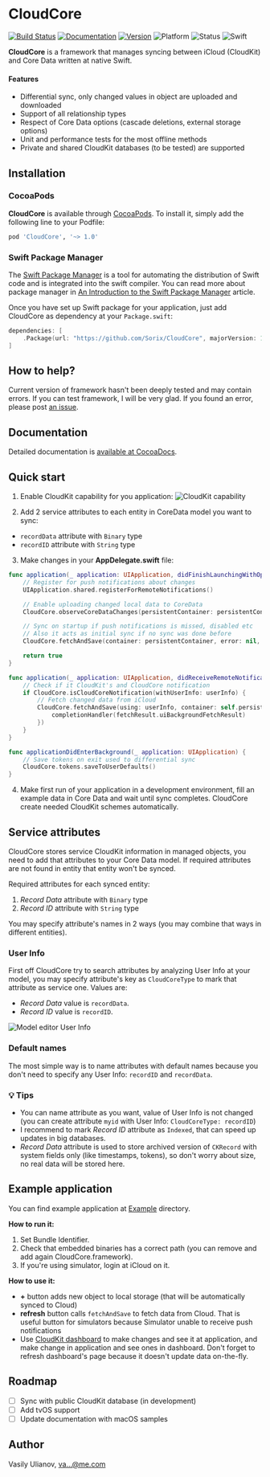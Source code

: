# CloudCore

[![Build Status](https://travis-ci.org/Sorix/CloudCore.svg?branch=master)](https://travis-ci.org/Sorix/CloudCore)
[![Documentation](https://img.shields.io/cocoapods/metrics/doc-percent/CloudCore.svg)](http://cocoadocs.org/docsets/CloudCore/)
[![Version](https://img.shields.io/cocoapods/v/CloudCore.svg?style=flat)](https://cocoapods.org/pods/CloudCore)
![Platform](https://img.shields.io/cocoapods/p/CloudCore.svg?style=flat)
![Status](https://img.shields.io/badge/status-alpha-red.svg)
![Swift](https://img.shields.io/badge/swift-4-orange.svg)

**CloudCore** is a framework that manages syncing between iCloud (CloudKit) and Core Data written at native Swift.

#### Features
* Differential sync, only changed values in object are uploaded and downloaded
* Support of all relationship types
* Respect of Core Data options (cascade deletions, external storage options)
* Unit and performance tests for the most offline methods
* Private and shared CloudKit databases (to be tested) are supported

## Installation

### CocoaPods
**CloudCore** is available through [CocoaPods](http://cocoapods.org). To install
it, simply add the following line to your Podfile:

```ruby
pod 'CloudCore', '~> 1.0'
```

### Swift Package Manager
The [Swift Package Manager](https://swift.org/package-manager/) is a tool for automating the distribution of Swift code and is integrated into the swift compiler. You can read more about package manager in [An Introduction to the Swift Package Manager](https://www.raywenderlich.com/148832/introduction-swift-package-manager) article.

Once you have set up Swift package for your application, just add CloudCore as dependency at your `Package.swift`:

```swift
dependencies: [
    .Package(url: "https://github.com/Sorix/CloudCore", majorVersion: 1)
]
```

## How to help?
Current version of framework hasn't been deeply tested and may contain errors. If you can test framework, I will be very glad. If you found an error, please post [an issue](https://github.com/Sorix/CloudCore/issues).

## Documentation
Detailed documentation is [available at CocoaDocs](http://cocoadocs.org/docsets/CloudCore/).

## Quick start
1. Enable CloudKit capability for you application:
![CloudKit capability](https://cloud.githubusercontent.com/assets/5610904/25092841/28305bc0-2398-11e7-9fbf-f94c619c264f.png)

2. Add 2 service attributes to each entity in CoreData model you want to sync:
  * `recordData` attribute with `Binary` type
  * `recordID` attribute with `String` type

3. Make changes in your **AppDelegate.swift** file:

```swift
func application(_ application: UIApplication, didFinishLaunchingWithOptions launchOptions: [UIApplicationLaunchOptionsKey: Any]?) -> Bool {
	// Register for push notifications about changes
	UIApplication.shared.registerForRemoteNotifications()

	// Enable uploading changed local data to CoreData
	CloudCore.observeCoreDataChanges(persistentContainer: persistentContainer, errorDelegate: nil)

	// Sync on startup if push notifications is missed, disabled etc
	// Also it acts as initial sync if no sync was done before
	CloudCore.fetchAndSave(container: persistentContainer, error: nil, completion: nil)

	return true
}

func application(_ application: UIApplication, didReceiveRemoteNotification userInfo: [AnyHashable : Any], fetchCompletionHandler completionHandler: @escaping (UIBackgroundFetchResult) -> Void) {
	// Check if it CloudKit's and CloudCore notification
	if CloudCore.isCloudCoreNotification(withUserInfo: userInfo) {
		// Fetch changed data from iCloud
		CloudCore.fetchAndSave(using: userInfo, container: self.persistentContainer, error: nil, completion: { (fetchResult) in
			completionHandler(fetchResult.uiBackgroundFetchResult)
		})
	}
}

func applicationDidEnterBackground(_ application: UIApplication) {
	// Save tokens on exit used to differential sync
	CloudCore.tokens.saveToUserDefaults()
}
```

4. Make first run of your application in a development environment, fill an example data in Core Data and wait until sync completes. CloudCore create needed CloudKit schemes automatically.

## Service attributes
CloudCore stores service CloudKit information in managed objects, you need to add that attributes to your Core Data model. If required attributes are not found in entity that entity won't be synced.

Required attributes for each synced entity:
1. *Record Data* attribute with `Binary` type
2. *Record ID* attribute with `String` type

You may specify attribute's names in 2 ways (you may combine that ways in different entities).

### User Info
First off CloudCore try to search attributes by analyzing User Info at your model, you may specify attribute's key as `CloudCoreType` to mark that attribute as service one. Values are:
* *Record Data* value is `recordData`.
* *Record ID* value is `recordID`.

![Model editor User Info](https://cloud.githubusercontent.com/assets/5610904/24004400/52e0ff94-0a77-11e7-9dd9-e1e24a86add5.png)

### Default names
The most simple way is to name attributes with default names because you don't need to specify any User Info: `recordID` and `recordData`.

### 💡 Tips
* You can name attribute as you want, value of User Info is not changed (you can create attribute `myid` with User Info: `CloudCoreType: recordID`)
* I recommend to mark *Record ID* attribute as `Indexed`, that can speed up updates in big databases.
* *Record Data* attribute is used to store archived version of `CKRecord` with system fields only (like timestamps, tokens), so don't worry about size, no real data will be stored here.

## Example application

You can find example application at [Example](/Example/) directory.

**How to run it:**
1. Set Bundle Identifier.
2. Check that embedded binaries has a correct path (you can remove and add again CloudCore.framework).
3. If you're using simulator, login at iCloud on it.

**How to use it:**
* **+** button adds new object to local storage (that will be automatically synced to Cloud)
* **refresh** button calls `fetchAndSave` to fetch data from Cloud. That is useful button for simulators because Simulator unable to receive push notifications
* Use [CloudKit dashboard](https://icloud.developer.apple.com/dashboard/) to make changes and see it at application, and make change in application and see ones in dashboard. Don't forget to refresh dashboard's page because it doesn't update data on-the-fly.

## Roadmap

- [ ] Sync with public CloudKit database (in development)
- [ ] Add tvOS support
- [ ] Update documentation with macOS samples

## Author

Vasily Ulianov, [va...@me.com](http://www.google.com/recaptcha/mailhide/d?k=01eFEpy-HM-qd0Vf6QGABTjw==&c=JrKKY2bjm0Bp58w7zTvPiQ==)
